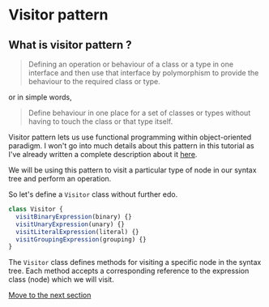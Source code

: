 # Visitor pattern

## What is visitor pattern ?

> Defining an operation or behaviour of a class or a type in one interface and then use that interface by polymorphism to provide the behaviour to the required class or type.

or in simple words,

> Define behaviour in one place for a set of classes or types without having to touch the class or that type itself.

Visitor pattern lets us use functional programming within object-oriented paradigm. I won't go into much details about this pattern in this tutorial as I've already written a complete description about it [here](https://medium.com/@NTulswani/embracing-functional-style-within-object-oriented-paradigm-3e5e0fe5ccf).

We will be using this pattern to visit a particular type of node in our syntax tree and perform an operation.

So let's define a `Visitor` class without further edo.

```js
class Visitor {
  visitBinaryExpression(binary) {}
  visitUnaryExpression(unary) {}
  visitLiteralExpression(literal) {}
  visitGroupingExpression(grouping) {}
}

```

The `Visitor` class defines methods for visiting a specific node in the syntax tree. Each method accepts a corresponding reference to the expression class (node) which we will visit.

[Move to the next section](./expression.md)
